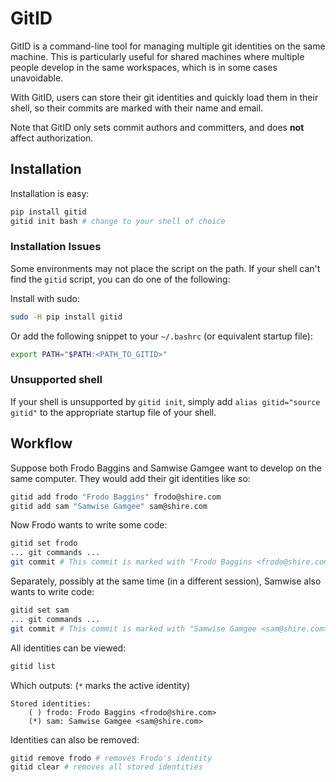 # GitID

GitID is a command-line tool for managing multiple git identities on the same machine. This is particularly useful for shared machines where multiple people develop in the same workspaces, which is in some cases unavoidable.

With GitID, users can store their git identities and quickly load them in their shell, so their commits are marked with their name and email.

Note that GitID only sets commit authors and committers, and does **not** affect authorization.

## Installation

Installation is easy:
```bash
pip install gitid
gitid init bash # change to your shell of choice
```

### Installation Issues

Some environments may not place the script on the path. If your shell can't find the `gitid` script, you can do one of the following:

Install with sudo:
```bash
sudo -H pip install gitid
```

Or add the following snippet to your `~/.bashrc` (or equivalent startup file):
```bash
export PATH="$PATH:<PATH_TO_GITID>"
```

### Unsupported shell

If your shell is unsupported by `gitid init`, simply add `alias gitid="source gitid"` to the appropriate startup file of your shell.

## Workflow

Suppose both Frodo Baggins and Samwise Gamgee want to develop on the same computer. They would add their git identities like so:
```bash
gitid add frodo "Frodo Baggins" frodo@shire.com
gitid add sam "Samwise Gamgee" sam@shire.com
```

Now Frodo wants to write some code:
```bash
gitid set frodo
... git commands ...
git commit # This commit is marked with "Frodo Baggins <frodo@shire.com>" as the committer and author
```

Separately, possibly at the same time (in a different session), Samwise also wants to write code:
```bash
gitid set sam
... git commands ...
git commit # This commit is marked with "Samwise Gamgee <sam@shire.com>" as the committer and author
```

All identities can be viewed:
```bash
gitid list
```

Which outputs: (`*` marks the active identity)
```
Stored identities:
    ( ) frodo: Frodo Baggins <frodo@shire.com>
    (*) sam: Samwise Gamgee <sam@shire.com>
```

Identities can also be removed:
```bash
gitid remove frodo # removes Frodo's identity
gitid clear # removes all stored identities
```
